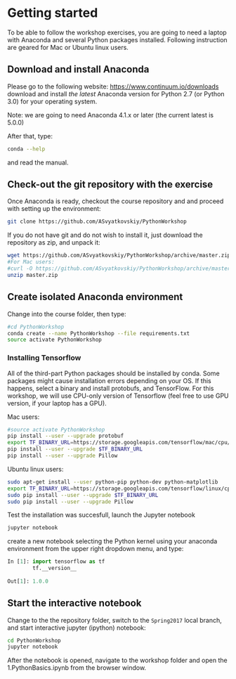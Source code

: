 # Getting started

To be able to follow the workshop exercises, you are going to need a laptop with Anaconda and several Python packages installed. Following instruction are geared for Mac or Ubuntu linux users.

## Download and install Anaconda

Please go to the following website: https://www.continuum.io/downloads
download and install *the latest* Anaconda version for Python 2.7 (or Python 3.0) for your operating system. 

Note: we are going to need Anaconda 4.1.x or later (the current latest is 5.0.0)

After that, type:

```bash
conda --help
```
and read the manual.


## Check-out the git repository with the exercise 

Once Anaconda is ready, checkout the course repository and
and proceed with setting up the environment:
```bash
git clone https://github.com/ASvyatkovskiy/PythonWorkshop
```

If you do not have git and do not wish to install it, just download the repository as zip, and unpack it:

```bash
wget https://github.com/ASvyatkovskiy/PythonWorkshop/archive/master.zip
#For Mac users:
#curl -O https://github.com/ASvyatkovskiy/PythonWorkshop/archive/master.zip
unzip master.zip
```

## Create isolated Anaconda environment

Change into the course folder, then type:

```bash
#cd PythonWorkshop
conda create --name PythonWorkshop --file requirements.txt
source activate PythonWorkshop
```

### Installing Tensorflow

All of the third-part Python packages should be installed by conda. Some packages might cause installation errors depending on your OS.
If this happens, select a binary and install protobufs, and TensorFlow. For this workshop, we will use CPU-only version of Tensorflow (feel free to use GPU version, if your laptop has a GPU).

Mac users:

```bash
#source activate PythonWorkshop
pip install --user --upgrade protobuf
export TF_BINARY_URL=https://storage.googleapis.com/tensorflow/mac/cpu/tensorflow-1.0.0-py2-none-any.whl
pip install --user --upgrade $TF_BINARY_URL
pip install --user --upgrade Pillow
```

Ubuntu linux users:

```bash
sudo apt-get install --user python-pip python-dev python-matplotlib
export TF_BINARY_URL=https://storage.googleapis.com/tensorflow/linux/cpu/tensorflow-1.0.0-cp27-none-linux_x86_64.whl
sudo pip install --user --upgrade $TF_BINARY_URL
sudo pip install --user --upgrade Pillow
```

Test the installation was succesfull, launch the Jupyter notebook

```bash
jupyter notebook
```
create a new notebook selecting the Python kernel using your anaconda environment from the upper right dropdown menu, and type:

```python
In [1]: import tensorflow as tf
        tf.__version__
        
Out[1]: 1.0.0
```

## Start the interactive notebook

Change to the the repository folder, switch to the `Spring2017` local branch, and start interactive jupyter (ipython) notebook:
```bash
cd PythonWorkshop
jupyter notebook
```

After the notebook is opened, navigate to the workshop folder and open the 1.PythonBasics.ipynb from the browser window.
